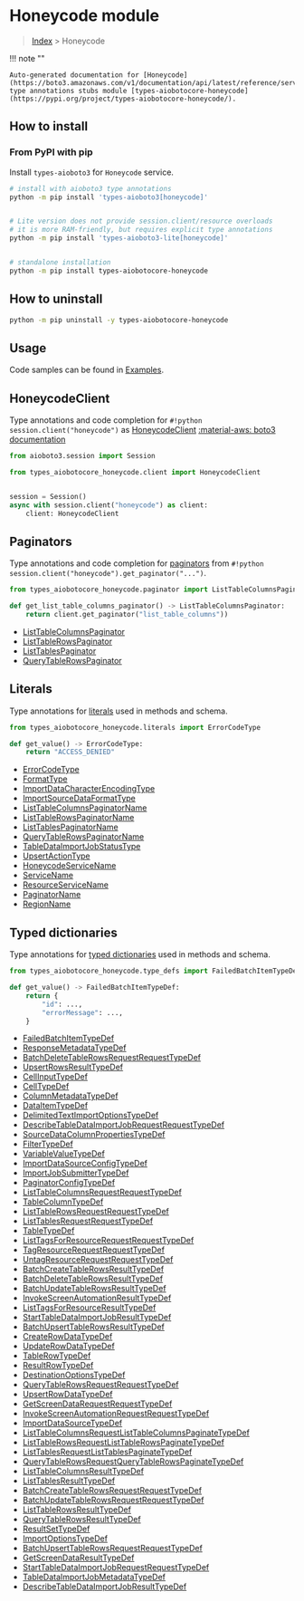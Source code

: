# Honeycode module

> [Index](../README.md) > Honeycode


!!! note ""

    Auto-generated documentation for [Honeycode](https://boto3.amazonaws.com/v1/documentation/api/latest/reference/services/honeycode.html#Honeycode)
    type annotations stubs module [types-aiobotocore-honeycode](https://pypi.org/project/types-aiobotocore-honeycode/).

## How to install



### From PyPI with pip

Install `types-aioboto3` for `Honeycode` service.

```bash
# install with aioboto3 type annotations
python -m pip install 'types-aioboto3[honeycode]'


# Lite version does not provide session.client/resource overloads
# it is more RAM-friendly, but requires explicit type annotations
python -m pip install 'types-aioboto3-lite[honeycode]'


# standalone installation
python -m pip install types-aiobotocore-honeycode
```



## How to uninstall

```bash
python -m pip uninstall -y types-aiobotocore-honeycode
```

## Usage

Code samples can be found in [Examples](./usage.md).

## HoneycodeClient

Type annotations and code completion for  `#!python session.client("honeycode")` as [HoneycodeClient](./client.md)
[:material-aws: boto3 documentation](https://boto3.amazonaws.com/v1/documentation/api/latest/reference/services/honeycode.html#Honeycode.Client)

```python title="Usage example"
from aioboto3.session import Session

from types_aiobotocore_honeycode.client import HoneycodeClient


session = Session()
async with session.client("honeycode") as client:
    client: HoneycodeClient
```


## Paginators

Type annotations and code completion for
[paginators](./paginators.md)
from `#!python session.client("honeycode").get_paginator("...")`.

```python title="Usage example"
from types_aiobotocore_honeycode.paginator import ListTableColumnsPaginator

def get_list_table_columns_paginator() -> ListTableColumnsPaginator:
    return client.get_paginator("list_table_columns"))
```

- [ListTableColumnsPaginator](./paginators.md#listtablecolumnspaginator)
- [ListTableRowsPaginator](./paginators.md#listtablerowspaginator)
- [ListTablesPaginator](./paginators.md#listtablespaginator)
- [QueryTableRowsPaginator](./paginators.md#querytablerowspaginator)








## Literals

Type annotations for [literals](./literals.md) used in methods and schema.

```python title="Usage example"
from types_aiobotocore_honeycode.literals import ErrorCodeType

def get_value() -> ErrorCodeType:
    return "ACCESS_DENIED"
```

- [ErrorCodeType](./literals.md#errorcodetype)
- [FormatType](./literals.md#formattype)
- [ImportDataCharacterEncodingType](./literals.md#importdatacharacterencodingtype)
- [ImportSourceDataFormatType](./literals.md#importsourcedataformattype)
- [ListTableColumnsPaginatorName](./literals.md#listtablecolumnspaginatorname)
- [ListTableRowsPaginatorName](./literals.md#listtablerowspaginatorname)
- [ListTablesPaginatorName](./literals.md#listtablespaginatorname)
- [QueryTableRowsPaginatorName](./literals.md#querytablerowspaginatorname)
- [TableDataImportJobStatusType](./literals.md#tabledataimportjobstatustype)
- [UpsertActionType](./literals.md#upsertactiontype)
- [HoneycodeServiceName](./literals.md#honeycodeservicename)
- [ServiceName](./literals.md#servicename)
- [ResourceServiceName](./literals.md#resourceservicename)
- [PaginatorName](./literals.md#paginatorname)
- [RegionName](./literals.md#regionname)




## Typed dictionaries

Type annotations for [typed dictionaries](./type_defs.md) used in methods and schema.

```python title="Usage example"
from types_aiobotocore_honeycode.type_defs import FailedBatchItemTypeDef

def get_value() -> FailedBatchItemTypeDef:
    return {
        "id": ...,
        "errorMessage": ...,
    }
```

- [FailedBatchItemTypeDef](./type_defs.md#failedbatchitemtypedef)
- [ResponseMetadataTypeDef](./type_defs.md#responsemetadatatypedef)
- [BatchDeleteTableRowsRequestRequestTypeDef](./type_defs.md#batchdeletetablerowsrequestrequesttypedef)
- [UpsertRowsResultTypeDef](./type_defs.md#upsertrowsresulttypedef)
- [CellInputTypeDef](./type_defs.md#cellinputtypedef)
- [CellTypeDef](./type_defs.md#celltypedef)
- [ColumnMetadataTypeDef](./type_defs.md#columnmetadatatypedef)
- [DataItemTypeDef](./type_defs.md#dataitemtypedef)
- [DelimitedTextImportOptionsTypeDef](./type_defs.md#delimitedtextimportoptionstypedef)
- [DescribeTableDataImportJobRequestRequestTypeDef](./type_defs.md#describetabledataimportjobrequestrequesttypedef)
- [SourceDataColumnPropertiesTypeDef](./type_defs.md#sourcedatacolumnpropertiestypedef)
- [FilterTypeDef](./type_defs.md#filtertypedef)
- [VariableValueTypeDef](./type_defs.md#variablevaluetypedef)
- [ImportDataSourceConfigTypeDef](./type_defs.md#importdatasourceconfigtypedef)
- [ImportJobSubmitterTypeDef](./type_defs.md#importjobsubmittertypedef)
- [PaginatorConfigTypeDef](./type_defs.md#paginatorconfigtypedef)
- [ListTableColumnsRequestRequestTypeDef](./type_defs.md#listtablecolumnsrequestrequesttypedef)
- [TableColumnTypeDef](./type_defs.md#tablecolumntypedef)
- [ListTableRowsRequestRequestTypeDef](./type_defs.md#listtablerowsrequestrequesttypedef)
- [ListTablesRequestRequestTypeDef](./type_defs.md#listtablesrequestrequesttypedef)
- [TableTypeDef](./type_defs.md#tabletypedef)
- [ListTagsForResourceRequestRequestTypeDef](./type_defs.md#listtagsforresourcerequestrequesttypedef)
- [TagResourceRequestRequestTypeDef](./type_defs.md#tagresourcerequestrequesttypedef)
- [UntagResourceRequestRequestTypeDef](./type_defs.md#untagresourcerequestrequesttypedef)
- [BatchCreateTableRowsResultTypeDef](./type_defs.md#batchcreatetablerowsresulttypedef)
- [BatchDeleteTableRowsResultTypeDef](./type_defs.md#batchdeletetablerowsresulttypedef)
- [BatchUpdateTableRowsResultTypeDef](./type_defs.md#batchupdatetablerowsresulttypedef)
- [InvokeScreenAutomationResultTypeDef](./type_defs.md#invokescreenautomationresulttypedef)
- [ListTagsForResourceResultTypeDef](./type_defs.md#listtagsforresourceresulttypedef)
- [StartTableDataImportJobResultTypeDef](./type_defs.md#starttabledataimportjobresulttypedef)
- [BatchUpsertTableRowsResultTypeDef](./type_defs.md#batchupserttablerowsresulttypedef)
- [CreateRowDataTypeDef](./type_defs.md#createrowdatatypedef)
- [UpdateRowDataTypeDef](./type_defs.md#updaterowdatatypedef)
- [TableRowTypeDef](./type_defs.md#tablerowtypedef)
- [ResultRowTypeDef](./type_defs.md#resultrowtypedef)
- [DestinationOptionsTypeDef](./type_defs.md#destinationoptionstypedef)
- [QueryTableRowsRequestRequestTypeDef](./type_defs.md#querytablerowsrequestrequesttypedef)
- [UpsertRowDataTypeDef](./type_defs.md#upsertrowdatatypedef)
- [GetScreenDataRequestRequestTypeDef](./type_defs.md#getscreendatarequestrequesttypedef)
- [InvokeScreenAutomationRequestRequestTypeDef](./type_defs.md#invokescreenautomationrequestrequesttypedef)
- [ImportDataSourceTypeDef](./type_defs.md#importdatasourcetypedef)
- [ListTableColumnsRequestListTableColumnsPaginateTypeDef](./type_defs.md#listtablecolumnsrequestlisttablecolumnspaginatetypedef)
- [ListTableRowsRequestListTableRowsPaginateTypeDef](./type_defs.md#listtablerowsrequestlisttablerowspaginatetypedef)
- [ListTablesRequestListTablesPaginateTypeDef](./type_defs.md#listtablesrequestlisttablespaginatetypedef)
- [QueryTableRowsRequestQueryTableRowsPaginateTypeDef](./type_defs.md#querytablerowsrequestquerytablerowspaginatetypedef)
- [ListTableColumnsResultTypeDef](./type_defs.md#listtablecolumnsresulttypedef)
- [ListTablesResultTypeDef](./type_defs.md#listtablesresulttypedef)
- [BatchCreateTableRowsRequestRequestTypeDef](./type_defs.md#batchcreatetablerowsrequestrequesttypedef)
- [BatchUpdateTableRowsRequestRequestTypeDef](./type_defs.md#batchupdatetablerowsrequestrequesttypedef)
- [ListTableRowsResultTypeDef](./type_defs.md#listtablerowsresulttypedef)
- [QueryTableRowsResultTypeDef](./type_defs.md#querytablerowsresulttypedef)
- [ResultSetTypeDef](./type_defs.md#resultsettypedef)
- [ImportOptionsTypeDef](./type_defs.md#importoptionstypedef)
- [BatchUpsertTableRowsRequestRequestTypeDef](./type_defs.md#batchupserttablerowsrequestrequesttypedef)
- [GetScreenDataResultTypeDef](./type_defs.md#getscreendataresulttypedef)
- [StartTableDataImportJobRequestRequestTypeDef](./type_defs.md#starttabledataimportjobrequestrequesttypedef)
- [TableDataImportJobMetadataTypeDef](./type_defs.md#tabledataimportjobmetadatatypedef)
- [DescribeTableDataImportJobResultTypeDef](./type_defs.md#describetabledataimportjobresulttypedef)

